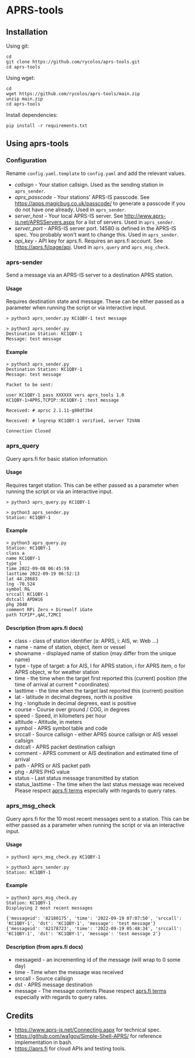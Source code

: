 # APRS-tools
## Installation
Using git:
```
cd
git clone https://github.com/rycolos/aprs-tools.git
cd aprs-tools
```
Using wget:
```
cd
wget https://github.com/rycolos/aprs-tools/main.zip
unzip main.zip
cd aprs-tools
```
Install dependencies:
```
pip install -r requirements.txt
```
## Using aprs-tools
### Configuration
Rename `config.yaml.template` to `config.yaml` and add the relevant values.
* *callsign* - Your station callsign. Used as the sending station in `aprs_sender`.
* *aprs_passcode* - Your stations' APRS-IS passcode. See <https://apps.magicbug.co.uk/passcode/> to generate a passcode if you do not have one already. Used in `aprs_sender`.
* *server_host* - Your local APRS-IS server. See <http://www.aprs-is.net/APRSServers.aspx> for a list of servers. Used in `aprs_sender`.
* *server_port* - APRS-IS server port. 14580 is defined in the APRS-IS spec. You probably won't want to change this. Used in `aprs_sender`.
* *api_key* - API key for aprs.fi. Requires an aprs.fi account. See <https://aprs.fi/page/api>. Used in `aprs_query` and `aprs_msg_check`.
### aprs-sender
Send a message via an APRS-IS server to a destination APRS station.
#### Usage
Requires destination state and message. These can be either passed as a parameter when running the script or via interactive input.
```
> python3 aprs_sender.py KC1QBY-1 test message

> python3 aprs_sender.py
Destination Station: KC1QBY-1
Message: test message
```
#### Example
```
> python3 aprs_sender.py
Destination Station: KC1QBY-1
Message: test message

Packet to be sent:
 
user KC1QBY-1 pass XXXXXX vers aprs_tools 1.0
KC1QBY-1>APRS,TCPIP::KC1QBY-1 :test message

Received: # aprsc 2.1.11-g80df3b4

Received: # logresp KC1QBY-1 verified, server T2VAN

Connection Closed
```
### aprs_query
Query aprs.fi for basic station information.
#### Usage
Requires target station. This can be either passed as a parameter when running the script or via an interactive input.
```
> python3 aprs_query.py KC1QBY-1

> python3 aprs_sender.py
Station: KC1QBY-1
```
#### Example
```
> python3 aprs_query.py
Station: KC1QBY-1
class a
name KC1QBY-1
type l
time 2022-09-08 06:45:59
lasttime 2022-09-19 06:52:13
lat 44.28683
lng -70.524
symbol R&
srccall KC1QBY-1
dstcall APDW16
phg 2040
comment RPi Zero + Direwolf iGate
path TCPIP*,qAC,T2MCI
```
#### Description (from aprs.fi docs)
* class - class of station identifier (a: APRS, i: AIS, w: Web ...)
* name - name of station, object, item or vessel
* showname - displayed name of station (may differ from the unique name)
* type - type of target: a for AIS, l for APRS station, i for APRS item, o for APRS object, w for weather station
* time - the time when the target first reported this (current) position (the time of arrival at current * coordinates)
* lasttime - the time when the target last reported this (current) position
* lat - latitude in decimal degrees, north is positive
* lng - longitude in decimal degrees, east is positive
* course - Course over ground / COG, in degrees
* speed - Speed, in kilometers per hour
* altitude - Altitude, in meters
* symbol - APRS symbol table and code
* srccall - Source callsign - either APRS source callsign or AIS vessel callsign
* dstcall - APRS packet destination callsign
* comment - APRS comment or AIS destination and estimated time of arrival
* path - APRS or AIS packet path
* phg - APRS PHG value
* status - Last status message transmitted by station
* status_lasttime - The time when the last status message was received
Please respect [aprs.fi terms](https://aprs.fi/page/api) especially with regards to query rates.
### aprs_msg_check
Query aprs.fi for the 10 most recent messages sent to a station. This can be either passed as a parameter when running the script or via an interactive input.
#### Usage
```
> python3 aprs_msg_check.py KC1QBY-1

> python3 aprs_sender.py
Station: KC1QBY-1
```
#### Example
```
> python3 aprs_msg_check.py
Station: KC1QBY-1
Displaying 2 most recent messages 

{'messageid': '82180175', 'time': '2022-09-19 07:07:50', 'srccall': 'KC1QBY-1', 'dst': 'KC1QBY-1', 'message': 'test message'}
{'messageid': '82178723', 'time': '2022-09-19 05:48:34', 'srccall': 'KC1QBY-1', 'dst': 'KC1QBY-1', 'message': 'test message 2'}
```
#### Description (from aprs.fi docs)
* messageid - an incrementing id of the message (will wrap to 0 some day)
* time - Time when the message was received
* srccall - Source callsign
* dst - APRS message destination
* message - The message contents
Please respect [aprs.fi terms](https://aprs.fi/page/api) especially with regards to query rates.
## Credits 
* <https://www.aprs-is.net/Connecting.aspx> for technical spec.
* <https://github.com/wa1gov/Simple-Shell-APRS/> for reference implementation in bash.
* <https://aprs.fi> for cloud APIs and testing tools.


